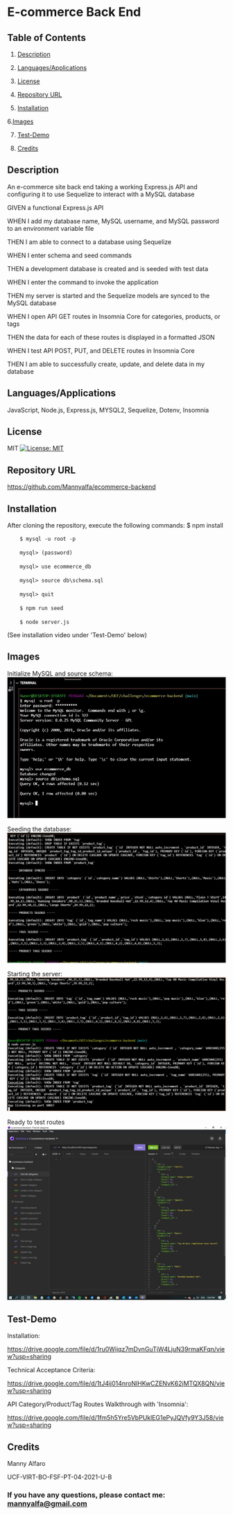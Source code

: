 # E-commerce Back End 

## Table of Contents

1. [Description](#description)

2. [Languages/Applications](#languages-applications) 

3. [License](#license)

4. [Repository URL](#repository-url)

5. [Installation](#installation) 

6.[Images](#Images) 

7. [Test-Demo](#test-demo)

8. [Credits](#credits)

## Description

An e-commerce site back end taking a working Express.js API and configuring it to use
Sequelize to interact with a MySQL database

GIVEN a functional Express.js API

WHEN I add my database name, MySQL username, and MySQL password to an environment variable file

THEN I am able to connect to a database using Sequelize

WHEN I enter schema and seed commands

THEN a development database is created and is seeded with test data

WHEN I enter the command to invoke the application

THEN my server is started and the Sequelize models are synced to the MySQL database

WHEN I open API GET routes in Insomnia Core for categories, products, or tags

THEN the data for each of these routes is displayed in a formatted JSON

WHEN I test API POST, PUT, and DELETE routes in Insomnia Core

THEN I am able to successfully create, update, and delete data in my database

## Languages/Applications

JavaScript, Node.js, Express.js, MYSQL2, Sequelize, Dotenv, Insomnia

## License
MIT [![License: MIT](https://img.shields.io/badge/License-MIT-yellow.svg)](https://opensource.org/licenses/MIT)

## Repository URL
https://github.com/Mannyalfa/ecommerce-backend

## Installation
After cloning the repository, execute the following commands:
	$ npm install
    	
        $ mysql -u root -p
    	
        mysql> (password)
    	
        mysql> use ecommerce_db
    	
        mysql> source db\schema.sql    
    	
        mysql> quit
    	
        $ npm run seed
    	
        $ node server.js

(See installation video under 'Test-Demo' below)


## Images
Initialize MySQL and source schema:
![screenshot](https://github.com/Mannyalfa/ecommerce-backend/blob/main/images/mysql-setup.jpg)

Seeding the database:
![screenshot](https://github.com/Mannyalfa/ecommerce-backend/blob/main/images/seed-database.jpg)

Starting the server:
![screenshot](https://github.com/Mannyalfa/ecommerce-backend/blob/main/images/start-server.jpg)

Ready to test routes
![screenshot](https://github.com/Mannyalfa/ecommerce-backend/blob/main/images/screenshot.jpg)

## Test-Demo
Installation:

https://drive.google.com/file/d/1ru0Wijqz7mDvnGuTjW4LjuN39rmaKFqn/view?usp=sharing

Technical Acceptance Criteria:

https://drive.google.com/file/d/1tJ4ij014nroNlHKwCZENvK62jMTQX8QN/view?usp=sharing

API Category/Product/Tag Routes Walkthrough with 'Insomnia':

https://drive.google.com/file/d/1fm5h5Yre5VbPUklEG1ePyJQVfy9Y3J58/view?usp=sharing
    

## Credits
Manny Alfaro

UCF-VIRT-BO-FSF-PT-04-2021-U-B


### If you have any questions, please contact me: mannyalfa@gmail.com